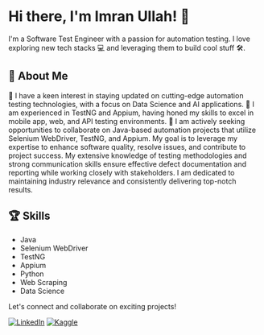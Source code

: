 # Hi there, I'm Imran Ullah! 👋

I'm a Software Test Engineer with a passion for automation testing. I love exploring new tech stacks 💻 and leveraging them to build cool stuff 🛠️.

## 🚀 About Me

👀 I have a keen interest in staying updated on cutting-edge automation testing technologies, with a focus on Data Science and AI applications.
🌱 I am experienced in TestNG and Appium, having honed my skills to excel in mobile app, web, and API testing environments.
💞️ I am actively seeking opportunities to collaborate on Java-based automation projects that utilize Selenium WebDriver, TestNG, and Appium. My goal is to leverage my expertise to enhance software quality, resolve issues, and contribute to project success. My extensive knowledge of testing methodologies and strong communication skills ensure effective defect documentation and reporting while working closely with stakeholders. I am dedicated to maintaining industry relevance and consistently delivering top-notch results.


## 🏆 Skills

- Java
- Selenium WebDriver
- TestNG
- Appium
- Python
- Web Scraping
- Data Science

Let's connect and collaborate on exciting projects!

[![LinkedIn](https://img.shields.io/badge/LinkedIn-Connect-blue)](https://www.linkedin.com/in/imran-ullah-a54b681b1/)
[![Kaggle](https://img.shields.io/badge/Kaggle-Explore-yellow)](https://www.kaggle.com/imranktk)

